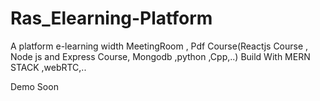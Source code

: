 # Ras_Elearning-Platform

A platform e-learning width MeetingRoom , Pdf Course(Reactjs Course , Node js and Express Course, Mongodb ,python ,Cpp,..)
Build With MERN STACK ,webRTC,..

Demo Soon  
